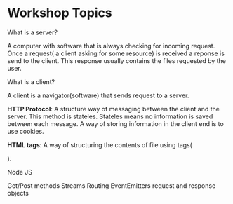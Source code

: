 # Workshop Topics

What is a server?

A computer with software that is always checking for incoming request. Once a request( a client asking for some resource) is received a reponse is send to the client. This response usually contains the files requested by the user.

What is a client?

A client is a navigator(software) that sends request to a server.

**HTTP Protocol**: A structure way of messaging between the client and the server. This method is stateles. Stateles means no information is saved between each message. A way of storing information in the client end is to use cookies. 

**HTML tags**: A way of structuring the contents of file using tags( <p>).

Node JS

Get/Post methods
Streams
Routing 
EventEmitters
request and response objects
